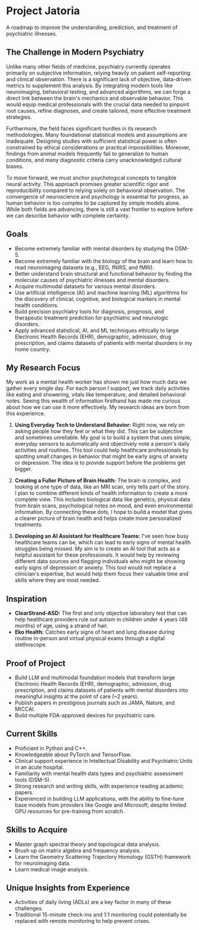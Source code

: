 # Project Jatoria

A roadmap to improve the understanding, prediction, and treatment of psychiatric illnesses.

## The Challenge in Modern Psychiatry

Unlike many other fields of medicine, psychiatry currently operates primarily on subjective information, relying heavily on patient self-reporting and clinical observation. There is a significant lack of objective, data-driven metrics to supplement this analysis. By integrating modern tools like neuroimaging, behavioral testing, and advanced algorithms, we can forge a direct link between the brain's mechanics and observable behavior. This would equip medical professionals with the crucial data needed to pinpoint root causes, refine diagnoses, and create tailored, more effective treatment strategies.

Furthermore, the field faces significant hurdles in its research methodologies. Many foundational statistical models and assumptions are inadequate. Designing studies with sufficient statistical power is often constrained by ethical considerations or practical impossibilities. Moreover, findings from animal models frequently fail to generalize to human conditions, and many diagnostic criteria carry unacknowledged cultural biases.

To move forward, we must anchor psychological concepts to tangible neural activity. This approach promises greater scientific rigor and reproducibility compared to relying solely on behavioral observation. The convergence of neuroscience and psychology is essential for progress, as human behavior is too complex to be captured by simple models alone. While both fields are advancing, there is still a vast frontier to explore before we can describe behavior with complete certainty.

## Goals

- Become extremely familiar with mental disorders by studying the DSM-5.
- Become extremely familiar with the biology of the brain and learn how to read neuroimaging datasets (e.g., EEG, fNIRS, and fMRI).
- Better understand brain structural and functional behavior by finding the molecular causes of psychiatric illnesses and mental disorders.
- Acquire multimodal datasets for various mental disorders.
- Use artificial intelligence (AI) and machine learning (ML) algorithms for the discovery of clinical, cognitive, and biological markers in mental health conditions.
- Build precision psychiatry tools for diagnosis, prognosis, and therapeutic treatment prediction for psychiatric and neurologic disorders.
- Apply advanced statistical, AI, and ML techniques ethically to large Electronic Health Records (EHR), demographic, admission, drug prescription, and claims datasets of patients with mental disorders in my home country.

## My Research Focus

My work as a mental health worker has shown me just how much data we gather every single day. For each person I support, we track daily activities like eating and showering, vitals like temperature, and detailed behavioral notes. Seeing this wealth of information firsthand has made me curious about how we can use it more effectively. My research ideas are born from this experience.

1.  **Using Everyday Tech to Understand Behavior:** Right now, we rely on asking people how they feel or what they did. This can be subjective and sometimes unreliable. My goal is to build a system that uses simple, everyday sensors to automatically and objectively note a person's daily activities and routines. This tool could help healthcare professionals by spotting small changes in behavior that might be early signs of anxiety or depression. The idea is to provide support before the problems get bigger.

2.  **Creating a Fuller Picture of Brain Health:** The brain is complex, and looking at one type of data, like an MRI scan, only tells part of the story. I plan to combine different kinds of health information to create a more complete view. This includes biological data like genetics, physical data from brain scans, psychological notes on mood, and even environmental information. By connecting these dots, I hope to build a model that gives a clearer picture of brain health and helps create more personalized treatments.

3.  **Developing an AI Assistant for Healthcare Teams:** I've seen how busy healthcare teams can be, which can lead to early signs of mental health struggles being missed. My aim is to create an AI tool that acts as a helpful assistant for these professionals. It would help by reviewing different data sources and flagging individuals who might be showing early signs of depression or anxiety. This tool would not replace a clinician's expertise, but would help them focus their valuable time and skills where they are most needed.

## Inspiration

- **ClearStrand-ASD:** The first and only objective laboratory test that can help healthcare providers rule out autism in children under 4 years (48 months) of age, using a strand of hair.
- **Eko Health:** Catches early signs of heart and lung disease during routine in-person and virtual physical exams through a digital stethoscope.

## Proof of Project

- Build LLM and multimodal foundation models that transform large Electronic Health Records (EHR), demographic, admission, drug prescription, and claims datasets of patients with mental disorders into meaningful insights at the point of care (~2 years).
- Publish papers in prestigious journals such as JAMA, Nature, and MICCAI.
- Build multiple FDA-approved devices for psychiatric care.

## Current Skills

- Proficient in Python and C++.
- Knowledgeable about PyTorch and TensorFlow.
- Clinical support experience in Intellectual Disability and Psychiatric Units in an acute hospital.
- Familiarity with mental health data types and psychiatric assessment tools (DSM-5).
- Strong research and writing skills, with experience reading academic papers.
- Experienced in building LLM applications, with the ability to fine-tune base models from providers like Google and Microsoft, despite limited GPU resources for pre-training from scratch.

## Skills to Acquire

- Master graph spectral theory and topological data analysis.
- Brush up on matrix algebra and frequency analysis.
- Learn the Geometry Scattering Trajectory Homology (GSTH) framework for neuroimaging data.
- Learn medical image analysis.

## Unique Insights from Experience

- Activities of daily living (ADLs) are a key factor in many of these challenges.
- Traditional 15-minute check-ins and 1:1 monitoring could potentially be replaced with remote monitoring to help prevent crises.
